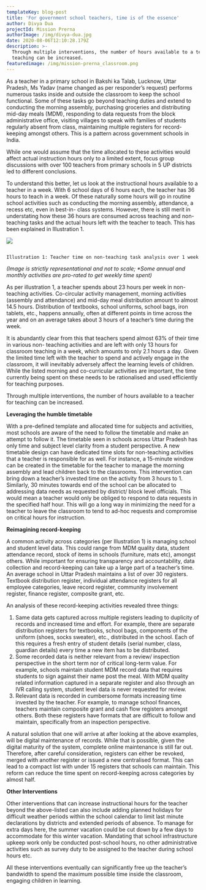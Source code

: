 ```yaml
---
templateKey: blog-post
title: 'For government school teachers, time is of the essence'
author: Divya Dua
projectId: Mission Prerna
authorImage: /img/divya-dua.jpg
date: 2020-08-06T12:10:28.179Z
description: >-
  Through multiple interventions, the number of hours available to a teacher for
  teaching can be increased. 
featuredimage: /img/mission-prerna_classroom.png
---
```

As a teacher in a primary school in Bakshi ka Talab, Lucknow, Uttar Pradesh, Ms Yadav (name changed as per responder’s request) performs numerous tasks inside and outside the classroom to keep the school functional. Some of these tasks go beyond teaching duties and extend to conducting the morning assembly, purchasing groceries and distributing mid-day meals (MDM), responding to data requests from the block administrative office, visiting villages to speak with families of students regularly absent from class, maintaining multiple registers for record-keeping amongst others. This is a pattern across government schools in India. 

While one would assume that the time allocated to these activities would affect actual instruction hours only to a limited extent, focus group discussions with over 100 teachers from primary schools in 5 UP districts led to different conclusions. 

To understand this better, let us look at the instructional hours available to a teacher in a week. With 6 school days of 6 hours each, the teacher has 36 hours to teach in a week. Of these naturally some hours will go in routine school activities such as conducting the morning assembly, attendance, a recess etc, even in best-in- class systems. However, there is still merit in understating how these 36 hours are consumed across teaching and non-teaching tasks and the actual hours left with the teacher to teach. This has been explained in Illustration 1.

![](/img/up.png)

```
                                                            Illustration 1: Teacher time on non-teaching task analysis over 1 week
```

_(Image is strictly representational and not to scale; *Some annual and monthly activities are pro-rated to get weekly time spent)_ 

As per illustration 1, a teacher spends about 23 hours per week in non-teaching activities. Co-circular activity management, morning activities (assembly and attendance) and mid-day meal distribution amount to almost 14.5 hours. Distribution of textbooks, school uniforms, school bags, iron tablets, etc., happens annually, often at different points in time across the year and on an average takes about 3 hours of a teacher’s time during the week. 

It is abundantly clear from this that teachers spend almost 63% of their time in various non- teaching activities and are left with only 13 hours for classroom teaching in a week, which amounts to only 2.1 hours a day. Given the limited time left with the teacher to spend and actively engage in the classroom, it will inevitably adversely affect the learning levels of children. While the listed morning and co-curricular activities are important, the time currently being spent on these needs to be rationalised and used efficiently for teaching purposes.

Through multiple interventions, the number of hours available to a teacher for teaching can be increased. 

**Leveraging the humble timetable** 

With a pre-defined template and allocated time for subjects and activities, most schools are aware of the need to follow the timetable and make an attempt to follow it. The timetable seen in schools across Uttar Pradesh has only time and subject level clarity from a student perspective. A new timetable design can have dedicated time slots for non-teaching activities that a teacher is responsible for as well. For instance, a 15-minute window can be created in the timetable for the teacher to manage the morning assembly and lead children back to the classrooms. This intervention can bring down a teacher’s invested time on the activity from 3 hours to 1.  Similarly, 30 minutes towards end of the school can be allocated to addressing data needs as requested by district/ block level officials. This would mean a teacher would only be obliged to respond to data requests in the specified half hour. This will go a long way in minimizing the need for a teacher to leave the classroom to tend to ad-hoc requests and compromise on critical hours for instruction. 

**Reimagining record-keeping** 

A common activity across categories (per Illustration 1) is managing school and student level data. This could range from MDM quality data, student attendance record, stock of items in schools (furniture, mats etc), amongst others. While important for ensuring transparency and accountability, data collection and record-keeping can take up a large part of a teacher’s time. An average school in Uttar Pradesh maintains a list of over 30 registers. Textbook distribution register, individual attendance registers for all employee categories, leave record register, community involvement register, finance register, composite grant, etc.

An analysis of these record-keeping activities revealed three things: 

1. Same data gets captured across multiple registers leading to duplicity of records and increased time and effort. For example, there are separate distribution registers for textbooks, school bags, components of the uniform (shoes, socks sweater), etc., distributed in the school. Each of this requires a fresh entry of student details (serial number, class, guardian details) every time a new item has to be distributed.
2. Some recorded data is neither relevant from a review/ inspection perspective in the short term nor of critical long-term value. For example, schools maintain student MDM record data that requires students to sign against their name post the meal. With MDM quality related information captured in a separate register and also through an IVR calling system, student level data is never requested for review.  
3. Relevant data is recorded in cumbersome formats increasing time invested by the teacher. For example, to manage school finances, teachers maintain composite grant and cash flow registers amongst others. Both these registers have formats that are difficult to follow and maintain, specifically from an inspection perspective. 

A natural solution that one will arrive at after looking at the above examples, will be digital maintenance of records. While that is possible, given the digital maturity of the system, complete online maintenance is still far out. Therefore, after careful consideration, registers can either be revoked, merged with another register or issued a new centralised format. This can lead to a compact list with under 15 registers that schools can maintain. This reform can reduce the time spent on record-keeping across categories by almost half. 

**Other Interventions**

Other interventions that can increase instructional hours for the teacher beyond the above-listed can also include adding planned holidays for difficult weather periods within the school calendar to limit last minute declarations by districts and extended periods of absence. To manage for extra days here, the summer vacation could be cut down by a few days to accommodate for this winter vacation. Mandating that school infrastructure upkeep work only be conducted post-school hours, no other administrative activities such as survey duty to be assigned to the teacher during school hours etc. 

All these interventions eventually can significantly free up the teacher’s bandwidth to spend the maximum possible time inside the classroom, engaging children in learning.
